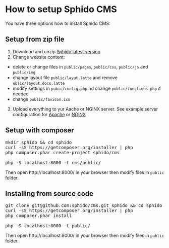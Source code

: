 <!--
id: setup
title: How to Install Sphido CMS
template: ../../layout.docs.latte
-->

# How to setup Sphido CMS

You have three options how to install Sphido CMS: 

## Setup from zip file

1. Download and unzip [Sphido latest version](/download)
2. Change website content:
 - delete or change files in `public/pages`, `public/css`, `public/js` and `public/img`
 - change layout file `public/layut.latte` and remove `ublic/layout.docs.latte`
 - modify settings in `pubic/config.php` nd change `public/functions.php` if needed 
 - change `public/favicon.ico`  
3. Upload everything to yur Aache or NGINX server. See example server configuration for [Apache](https://github.com/sphido/cms/blob/master/.htaccess) or [NGINX](https://github.com/sphido/cms/blob/master/nginx.conf)

## Setup with composer
 
<pre>
mkdir sphido && cd sphido
curl -sS https://getcomposer.org/installer | php
php composer.phar create-project sphido/cms

php -S localhost:8000 -t cms/public/
</pre>

Then open http://localhost:8000/ in your browser then modify files in `public` folder.

## Installing from source code

<pre>
git clone git@github.com:sphido/cms.git sphido && cd sphido && mkdir cache
curl -sS https://getcomposer.org/installer | php
php composer.phar install
	
php -S localhost:8000 -t public/
</pre>

Then open http://localhost:8000/ in your browser then modify files in `public` folder.